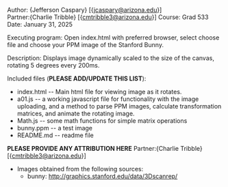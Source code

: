 Author: {Jefferson Caspary} [{jcaspary@arizona.edu}]  
Partner:{Charlie Tribble} [{cmtribble3@arizona.edu}] 
Course: Grad 533
Date: January 31, 2025


Executing program:
Open index.html with preferred browser, select choose file and choose your PPM image of the Stanford Bunny.


Description:
Displays image dynamically scaled to the size of the canvas, rotating 5 degrees every 200ms.


Included files (**PLEASE ADD/UPDATE THIS LIST**):
* index.html    -- Main html file for viewing image as it rotates.
* a01.js        -- a working javascript file for functionality with the image uploading, and a method to parse PPM images, calculate transformation matrices, and animate the rotating image.
* Math.js	-- some math functions for simple matrix operations 
* bunny.ppm     -- a test image
* README.md 	-- readme file


**PLEASE PROVIDE ANY ATTRIBUTION HERE**
Partner:{Charlie Tribble} [{cmtribble3@arizona.edu}] 


* Images obtained from the following sources:
  * bunny: http://graphics.stanford.edu/data/3Dscanrep/  
